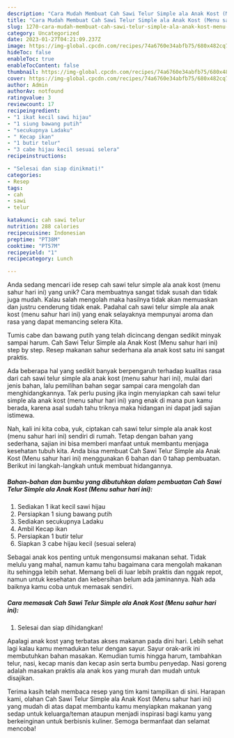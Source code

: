 ```yaml
---
description: "Cara Mudah Membuat Cah Sawi Telur Simple ala Anak Kost (Menu sahur hari ini) yang Bisa Manjain Lidah"
title: "Cara Mudah Membuat Cah Sawi Telur Simple ala Anak Kost (Menu sahur hari ini) yang Bisa Manjain Lidah"
slug: 1270-cara-mudah-membuat-cah-sawi-telur-simple-ala-anak-kost-menu-sahur-hari-ini-yang-bisa-manjain-lidah
category: Uncategorized
date: 2023-01-27T04:21:09.237Z
image: https://img-global.cpcdn.com/recipes/74a6760e34abfb75/680x482cq70/cah-sawi-telur-simple-ala-anak-kost-menu-sahur-hari-ini-foto-resep-utama.jpg
hideToc: false
enableToc: true
enableTocContent: false
thumbnail: https://img-global.cpcdn.com/recipes/74a6760e34abfb75/680x482cq70/cah-sawi-telur-simple-ala-anak-kost-menu-sahur-hari-ini-foto-resep-utama.jpg
cover: https://img-global.cpcdn.com/recipes/74a6760e34abfb75/680x482cq70/cah-sawi-telur-simple-ala-anak-kost-menu-sahur-hari-ini-foto-resep-utama.jpg
author: Admin
authorAv: notfound
ratingvalue: 3
reviewcount: 17
recipeingredient:
- "1 ikat kecil sawi hijau"
- "1 siung bawang putih"
- "secukupnya Ladaku"
- " Kecap ikan"
- "1 butir telur"
- "3 cabe hijau kecil sesuai selera"
recipeinstructions:

- "Selesai dan siap dinikmati!"
categories:
- Resep
tags:
- cah
- sawi
- telur

katakunci: cah sawi telur 
nutrition: 288 calories
recipecuisine: Indonesian
preptime: "PT38M"
cooktime: "PT57M"
recipeyield: "1"
recipecategory: Lunch

---
```





Anda sedang mencari ide resep cah sawi telur simple ala anak kost (menu sahur hari ini) yang unik? Cara membuatnya sangat tidak susah dan tidak juga mudah. Kalau salah mengolah maka hasilnya tidak akan memuaskan dan justru cenderung tidak enak. Padahal cah sawi telur simple ala anak kost (menu sahur hari ini) yang enak selayaknya mempunyai aroma dan rasa yang dapat memancing selera Kita.





Tumis cabe dan bawang putih yang telah dicincang dengan sedikit minyak sampai harum. Cah Sawi Telur Simple ala Anak Kost (Menu sahur hari ini) step by step. Resep makanan sahur sederhana ala anak kost satu ini sangat praktis.

Ada beberapa hal yang sedikit banyak berpengaruh terhadap kualitas rasa dari cah sawi telur simple ala anak kost (menu sahur hari ini), mulai dari jenis bahan, lalu pemilihan bahan segar sampai cara mengolah dan menghidangkannya. Tak perlu pusing jika ingin menyiapkan cah sawi telur simple ala anak kost (menu sahur hari ini) yang enak di mana pun kamu berada, karena asal sudah tahu triknya maka hidangan ini dapat jadi sajian istimewa.






Nah, kali ini kita coba, yuk, ciptakan cah sawi telur simple ala anak kost (menu sahur hari ini) sendiri di rumah. Tetap dengan bahan yang sederhana, sajian ini bisa memberi manfaat untuk membantu menjaga kesehatan tubuh kita. Anda bisa membuat Cah Sawi Telur Simple ala Anak Kost (Menu sahur hari ini) menggunakan 6 bahan dan 0 tahap pembuatan. Berikut ini langkah-langkah untuk membuat hidangannya.

<!--inarticleads1-->

##### Bahan-bahan dan bumbu yang dibutuhkan dalam pembuatan Cah Sawi Telur Simple ala Anak Kost (Menu sahur hari ini):

1. Sediakan 1 ikat kecil sawi hijau
1. Persiapkan 1 siung bawang putih
1. Sediakan secukupnya Ladaku
1. Ambil  Kecap ikan
1. Persiapkan 1 butir telur
1. Siapkan 3 cabe hijau kecil (sesuai selera)


Sebagai anak kos penting untuk mengonsumsi makanan sehat. Tidak melulu yang mahal, namun kamu tahu bagaimana cara mengolah makanan itu sehingga lebih sehat. Memang beli di luar lebih praktis dan nggak repot, namun untuk kesehatan dan kebersihan belum ada jaminannya. Nah ada baiknya kamu coba untuk memasak sendiri. 

<!--inarticleads2-->

##### Cara memasak Cah Sawi Telur Simple ala Anak Kost (Menu sahur hari ini):


1. Selesai dan siap dihidangkan!

Apalagi anak kost yang terbatas akses makanan pada dini hari. Lebih sehat lagi kalau kamu memadukan telur dengan sayur. Sayur orak-arik ini membutuhkan bahan masakan. Kemudian tumis hingga harum, tambahkan telur, nasi, kecap manis dan kecap asin serta bumbu penyedap. Nasi goreng adalah masakan praktis ala anak kos yang murah dan mudah untuk disajikan. 

Terima kasih telah membaca resep yang tim kami tampilkan di sini. Harapan kami, olahan Cah Sawi Telur Simple ala Anak Kost (Menu sahur hari ini) yang mudah di atas dapat membantu kamu menyiapkan makanan yang sedap untuk keluarga/teman ataupun menjadi inspirasi bagi kamu yang berkeinginan untuk berbisnis kuliner. Semoga bermanfaat dan selamat mencoba!
